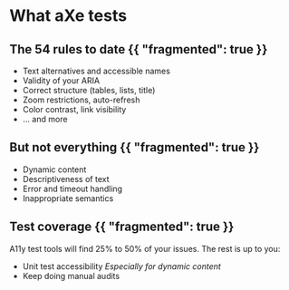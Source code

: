 # What aXe tests

## The 54 rules to date {{ "fragmented": true }}
- Text alternatives and accessible names
- Validity of your ARIA
- Correct structure (tables, lists, title)
- Zoom restrictions, auto-refresh
- Color contrast, link visibility
- ... and more

## But not everything {{ "fragmented": true }}

- Dynamic content
- Descriptiveness of text
- Error and timeout handling
- Inappropriate semantics

## Test coverage {{ "fragmented": true }}
A11y test tools will find 25% to 50% of your issues.
The rest is up to you:

- Unit test accessibility
  *Especially for dynamic content*
- Keep doing manual audits